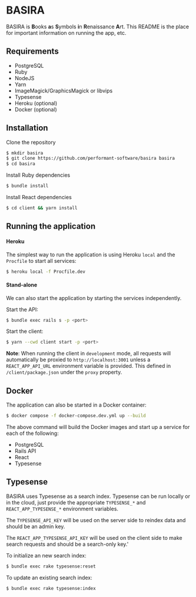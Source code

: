 # BASIRA

BASIRA is **B**ooks **a**s **S**ymbols **i**n **R**enaissance **A**rt. This README is the place for important information on running the app, etc.

## Requirements

- PostgreSQL
- Ruby
- NodeJS
- Yarn
- ImageMagick/GraphicsMagick or libvips
- Typesense
- Heroku (optional)
- Docker (optional)

## Installation

Clone the repository
```bash
$ mkdir basira
$ git clone https://github.com/performant-software/basira basira
$ cd basira
```

Install Ruby dependencies
```bash
$ bundle install
```

Install React dependencies
```bash
$ cd client && yarn install
```

## Running the application

#### Heroku
The simplest way to run the application is using Heroku `local` and the `Procfile` to start all services:
```bash
$ heroku local -f Procfile.dev
```

#### Stand-alone
We can also start the application by starting the services independently.

Start the API:
```bash
$ bundle exec rails s -p <port>
```

Start the client:
```bash
$ yarn --cwd client start -p <port>
```

**Note**: When running the client in `development` mode, all requests will automatically be proxied to `http://localhost:3001` unless a `REACT_APP_API_URL` environment variable is provided. This defined in `/client/package.json` under the `proxy` property.

## Docker
The application can also be started in a Docker container:

```bash
$ docker compose -f docker-compose.dev.yml up --build
```

The above command will build the Docker images and start up a service for each of the following:
- PostgreSQL
- Rails API
- React
- Typesense

## Typesense
BASIRA uses Typesense as a search index. Typesense can be run locally or in the cloud, just provide the appropriate `TYPESENSE_*` and `REACT_APP_TYPESENSE_*` environment variables. 

The `TYPESENSE_API_KEY` will be used on the server side to reindex data and should be an admin key.

The `REACT_APP_TYPESENSE_API_KEY` will be used on the client side to make search requests and should be a search-only key.'

To initialize an new search index:
```bash
$ bundle exec rake typesense:reset
```

To update an existing search index:
```bash
$ bundle exec rake typesense:index
```
